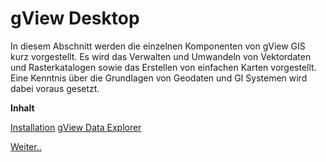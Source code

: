gView Desktop
=============

In diesem Abschnitt werden die einzelnen Komponenten von gView GIS kurz vorgestellt. 
Es wird das Verwalten und Umwandeln von Vektordaten und Rasterkatalogen sowie das Erstellen 
von einfachen Karten vorgestellt. Eine Kenntnis über die Grundlagen von Geodaten und 
GI Systemen wird dabei voraus gesetzt.

**Inhalt**

   [Installation](installation.md)
   [gView Data Explorer](dataexplorer/index.md)

[Weiter..](installation.md)